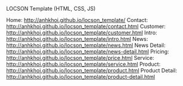
LOCSON Template (HTML, CSS, JS)

Home: http://anhkhoi.github.io/locson_template/
Contact: http://anhkhoi.github.io/locson_template/contact.html
Customer: http://anhkhoi.github.io/locson_template/customer.html
Intro: http://anhkhoi.github.io/locson_template/intro.html
News: http://anhkhoi.github.io/locson_template/news.html
News Detail: http://anhkhoi.github.io/locson_template/news-detail.html
Pricing: http://anhkhoi.github.io/locson_template/price.html
Service: http://anhkhoi.github.io/locson_template/service.html
Product: http://anhkhoi.github.io/locson_template/product.html
Product Detail: http://anhkhoi.github.io/locson_template/product-detail.html
